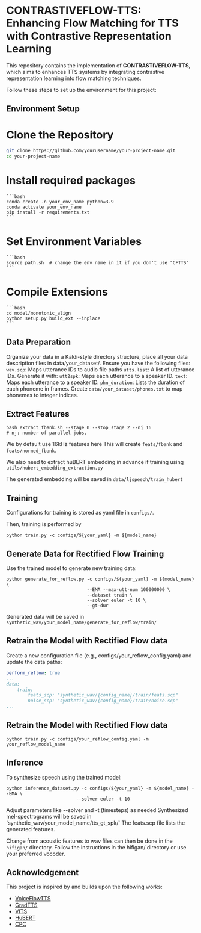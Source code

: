 # **CONTRASTIVEFLOW-TTS: Enhancing Flow Matching for TTS with Contrastive Representation Learning**

This repository contains the implementation of **CONTRASTIVEFLOW-TTS**, which aims to enhances TTS systems by integrating contrastive representation learning into flow matching techniques.


Follow these steps to set up the environment for this project:
## Environment Setup
# **Clone the Repository**

   ```bash
   git clone https://github.com/yourusername/your-project-name.git
   cd your-project-name
   ```
# Install required packages
    ```bash
    conda create -n your_env_name python=3.9
    conda activate your_env_name
    pip install -r requirements.txt
    ```

# Set Environment Variables
    ```bash
    source path.sh  # change the env name in it if you don't use "CFTTS"
    ```
# Compile Extensions
    ```bash
    cd model/monotonic_align
    python setup.py build_ext --inplace
    ```

## Data Preparation
Organize your data in a Kaldi-style directory structure, place all your data description files in data/your_dataset/. Ensure you have the following files:
`wav.scp`: Maps utterance IDs to audio file paths
`utts.list`: A list of utterance IDs. Generate it with:
`utt2spk`: Maps each utterance to a speaker ID.
`text`: Maps each utterance to a speaker ID.
`phn_duration`: Lists the duration of each phoneme in frames.
Create `data/your_dataset/phones.txt` to map phonemes to integer indices.


## Extract Features
```shell
bash extract_fbank.sh --stage 0 --stop_stage 2 --nj 16
# nj: number of parallel jobs. 
```
We by default use 16kHz features here
This will create `feats/fbank` and `feats/normed_fbank`.

We also need to extract huBERT embedding in advance if training using
`utils/hubert_embedding_extraction.py`

The generated embedding will be saved in `data/ljspeech/train_hubert`

## Training
Configurations for training is stored as yaml file in `configs/`.

Then, training is performed by 
```shell
python train.py -c configs/${your_yaml} -m ${model_name}

```

## Generate Data for Rectified Flow Training
Use the trained model to generate new training data:
```shell
python generate_for_reflow.py -c configs/${your_yaml} -m ${model_name} \
                              --EMA --max-utt-num 100000000 \
                              --dataset train \
                              --solver euler -t 10 \
                              --gt-dur
```

Generated data will be saved in `synthetic_wav/your_model_name/generate_for_reflow/train/`

## Retrain the Model with Rectified Flow data

Create a new configuration file (e.g., configs/your_reflow_config.yaml) and update the data paths:

```yaml
perform_reflow: true
...
data:
    train:
        feats_scp: "synthetic_wav/{config_name}/train/feats.scp"
        noise_scp: "synthetic_wav/{config_name}/train/noise.scp"
...
```

## Retrain the Model with Rectified Flow data
```shell
python train.py -c configs/your_reflow_config.yaml -m your_reflow_model_name
```


## Inference
To synthesize speech using the trained model:
```shell
python inference_dataset.py -c configs/${your_yaml} -m ${model_name} --EMA \
                          --solver euler -t 10
```
Adjust parameters like --solver and -t (timesteps) as needed
Synthesized mel-spectrograms will be saved in 'synthetic_wav/your_model_name/tts_gt_spk/' The feats.scp file lists the generated features.

Change from acoustic features to wav files can then be done in the `hifigan/` directory. Follow the instructions in the hifigan/ directory or use your preferred vocoder.

## Acknowledgement
This project is inspired by and builds upon the following works:
* [VoiceFlowTTS](https://github.com/X-LANCE/VoiceFlow-TTS) 
* [GradTTS](https://github.com/huawei-noah/Speech-Backbones/tree/main/Grad-TTS)
* [VITS](https://github.com/jaywalnut310/vits)
* [HuBERT](https://github.com/facebookresearch/fairseq/blob/main/examples/hubert)
* [CPC](https://github.com/davidtellez/contrastive-predictive-coding)

